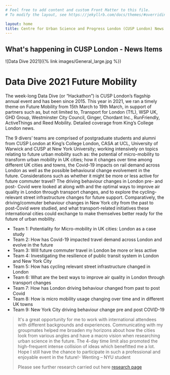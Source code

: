 ```yaml
---
# Feel free to add content and custom Front Matter to this file.
# To modify the layout, see https://jekyllrb.com/docs/themes/#overriding-theme-defaults

layout: home
title: Centre for Urban Science and Progress London (CUSP London) News Items
---
```


## What's happening in CUSP London - News Items

![Data Dive 2021]({% link images/General_large.jpg %})


# Data Dive 2021 Future Mobility

The week-long Data Dive (or “Hackathon”) is CUSP London’s flagship annual event and has been since 2015. This year in 2021, we ran a timely theme on Future Mobility from 15th March to 19th March, in support of partners such as, but not limited to, Transport for London (TfL), WSP UK, GHD Group, Westminster City Council, Ginger, Chordant Inc., RunFriendly, ActiveThings and Reed Mobility. Detailed coverage from King’s College London news.

The 9 divers’ teams are comprised of postgraduate students and alumni from CUSP London at King’s College London, CASA at UCL, University of Warwick and CUSP at New York University; working intensively on topics relating to future urban mobility such as: the potential of micro-mobility to transform urban mobility in UK cities; how it changes over time among different UK cities and towns, the Covid-19 impacts on rail demand across London as well as the possible behavioural change evolvement in the future. Considerations such as whether it might be more or less active for future commuter travel? The driving behaviour changes in London pre- and post- Covid were looked at along with and the optimal ways to improve air quality in London through transport changes, and to explore the cycling-relevant street infrastructure changes for future support. Comparatively, the driving/commuter behaviour changes in New York city from the past to post-Covid were studied, and what transport-related initiatives these international cities could exchange to make themselves better ready for the future of urban mobility.

- Team 1: Potentiality for Micro-mobility in UK cities: London as a case study
- Team 2: How has Covid-19 impacted travel demand across London and evolve in the future
- Team 3: Will future commuter travel in London be more or less active
- Team 4: Investigating the resilience of public transit system in London and New York City
- Team 5: How has cycling relevant street infrastructure changed in London
- Team 6: What are the best ways to improve air quality in London through transport changes
- Team 7: How has London driving behaviour changed from past to post Covid
- Team 8: How is micro mobility usage changing over time and in different UK towns
- Team 9: New York City driving behaviour change pre and post COVID-19

<blockquote>It's a great opportunity for me to work with international attendees with different backgrounds and experiences. Communicating with my groupmates helped me broaden my horizons about how the cities look from various angles and have a macro vision when researching urban science in the future. The 4-day time limit also promoted the high-frequent intense collision of ideas which benefitted me a lot.
Hope I still have the chance to participate in such a professional and enjoyable event in the future!-	Wenting – NYU student 


Please see further research carried out here [research page](https://cusplondon.ac.uk/research.html)

